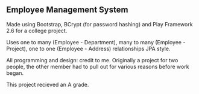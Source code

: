 
## Employee Management System

Made using Bootstrap, BCrypt (for password hashing) and Play Framework 2.6 for a college project.

Uses one to many (Employee - Department), many to many (Employee - Project), one to one (Employee - Address) relationships JPA style.

All programming and design: credit to me. Originally a project for two people, the other member had to pull out for various reasons before work began.

This project recieved an A grade.

